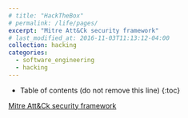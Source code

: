 ```yaml
---
# title: "HackTheBox"
# permalink: /life/pages/
excerpt: "Mitre Att&Ck security framework"
# last_modified_at: 2016-11-03T11:13:12-04:00
collection: hacking
categories:
  - software_engineering
  - hacking
---
```


* Table of contents (do not remove this line)
{:toc}

[Mitre Att&Ck security framework](https://attack.mitre.org/)
